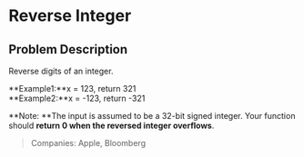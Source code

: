 # Reverse Integer

## Problem Description

Reverse digits of an integer.

**Example1:**x = 123, return 321  
**Example2:**x = -123, return -321

**Note: **The input is assumed to be a 32-bit signed integer. Your function should **return 0 when the reversed integer overflows**.

> Companies: Apple, Bloomberg



